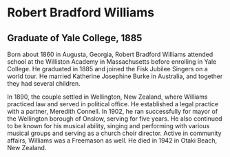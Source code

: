 # Robert Bradford Williams
## Graduate of Yale College, 1885
Born about 1860 in Augusta, Georgia, Robert Bradford Williams attended school at the Williston Academy in Massachusetts before enrolling in Yale College. He graduated in 1885 and joined the Fisk Jubilee Singers on a world tour. He married Katherine Josephine Burke in Australia, and together they had several children. 

In 1890, the couple settled in Wellington, New Zealand, where Williams practiced law and served in political office. He established a legal practice with a partner, Meredith Connell. In 1902, he ran successfully for mayor of the Wellington borough of Onslow, serving for five years. He also continued to be known for his musical ability, singing and performing with various musical groups and serving as a church choir director. Active in community affairs, Williams was a Freemason as well. He died in 1942 in Otaki Beach, New Zealand.
